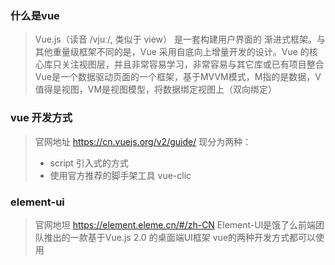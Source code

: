 ###	什么是vue 
> Vue.js（读音 /vjuː/, 类似于 view） 是一套构建用户界面的 渐进式框架。与其他重量级框架不同的是，Vue 采用自底向上增量开发的设计。Vue 的核心库只关注视图层，并且非常容易学习，非常容易与其它库或已有项目整合
> Vue是一个数据驱动页面的一个框架，基于MVVM模式，M指的是数据，V值得是视图，VM是视图模型，将数据绑定视图上（双向绑定）




### vue 开发方式
> 官网地址 <https://cn.vuejs.org/v2/guide/>
> 现分为两种：
> - script 引入式的方式
> - 使用官方推荐的脚手架工具 vue-clic





### element-ui
> 官网地坦  <https://element.eleme.cn/#/zh-CN>
> Element-Ul是饿了么前端团队推出的一款基于Vue.js 2.0 的桌面端UI框架
> vue的两种开发方式都可以使用